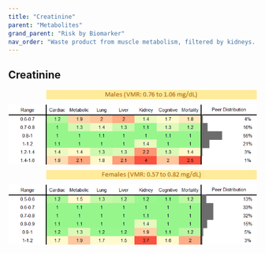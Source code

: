 ```yaml
---
title: "Creatinine"
parent: "Metabolites"
grand_parent: "Risk by Biomarker"
nav_order: "Waste product from muscle metabolism, filtered by kidneys. Blood levels assess kidney function; high levels may indicate kidney dysfunction."
---
```



## Creatinine




<div style="display: flex; flex-direction: column; gap: 10px;">

  <img src="/assets/images/vmrbiomarker_creatinine__male.png" alt="Creatinine VMR Male" style="margin-left: 15%">
  <img src="/assets/images/rr_creatinine__male.png" alt="Creatinine RR Male">

  <img src="/assets/images/vmrbiomarker_creatinine__female.png" alt="Creatinine VMR Female" style="margin-left: 15%; ">
  <img src="/assets/images/rr_creatinine__female.png" alt="Creatinine RR Female">

</div>



